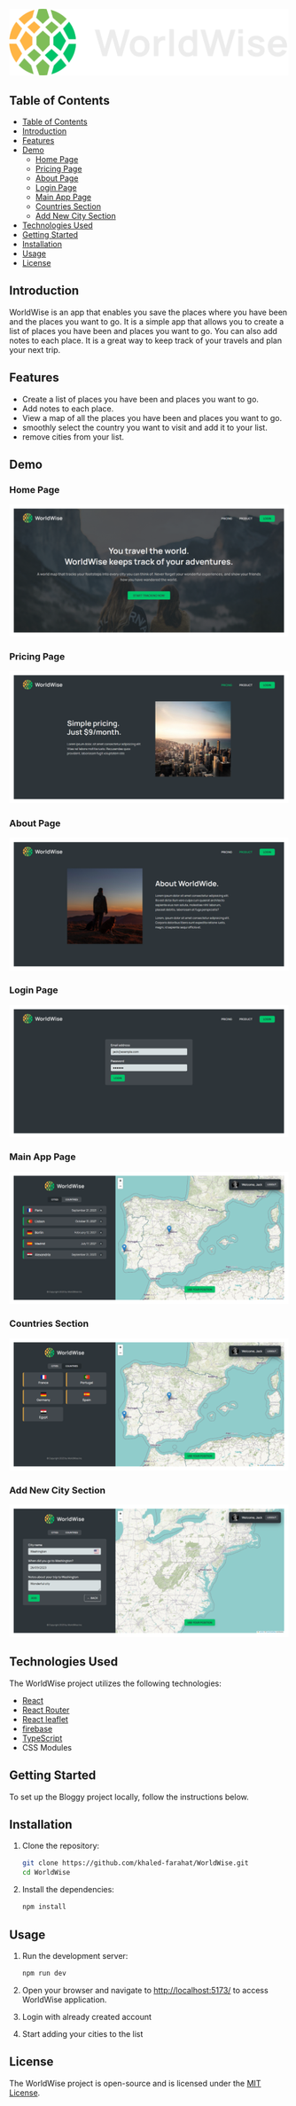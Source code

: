 ![world wise](./public/logo.png)

## Table of Contents

- [Table of Contents](#table-of-contents)
- [Introduction](#introduction)
- [Features](#features)
- [Demo](#demo)
  - [Home Page](#home-page)
  - [Pricing Page](#pricing-page)
  - [About Page](#about-page)
  - [Login Page](#login-page)
  - [Main App Page](#main-app-page)
  - [Countries Section](#countries-section)
  - [Add New City Section](#add-new-city-section)
- [Technologies Used](#technologies-used)
- [Getting Started](#getting-started)
- [Installation](#installation)
- [Usage](#usage)
- [License](#license)

## Introduction

WorldWise is an app that enables you save the places where you have been and the places you want to go. It is a simple app that allows you to create a list of places you have been and places you want to go. You can also add notes to each place. It is a great way to keep track of your travels and plan your next trip.

## Features

- Create a list of places you have been and places you want to go.
- Add notes to each place.
- View a map of all the places you have been and places you want to go.
- smoothly select the country you want to visit and add it to your list.
- remove cities from your list.

## Demo

### Home Page

![Home Page](./screenshots/Home.png)

### Pricing Page

![Pricing Page](./screenshots/Pricing.png)

### About Page

![About Page](./screenshots/About.png)

### Login Page

![Login Page](./screenshots/Login.png)

### Main App Page

![Main Page](./screenshots/MainApp.png)

### Countries Section

![Countries Section](./screenshots/Countries.png)

### Add New City Section

![Add New City Section](./screenshots/AddCity.png)

## Technologies Used

The WorldWise project utilizes the following technologies:

- [React](https://reactjs.org/)
- [React Router](https://reactrouter.com/)
- [React leaflet](https://react-leaflet.js.org/)
- [firebase](https://firebase.google.com/)
- [TypeScript](https://www.typescriptlang.org/)
- CSS Modules

## Getting Started

To set up the Bloggy project locally, follow the instructions below.

## Installation

1. Clone the repository:

   ```bash
   git clone https://github.com/khaled-farahat/WorldWise.git
   cd WorldWise
   ```

1. Install the dependencies:

   ```bash
   npm install
   ```

## Usage

1. Run the development server:

   ```bash
   npm run dev
   ```

1. Open your browser and navigate to [http://localhost:5173/](http://localhost:5173/) to access WorldWise application.

1. Login with already created account

1. Start adding your cities to the list

## License

The WorldWise project is open-source and is licensed under the [MIT License](LICENSE).
